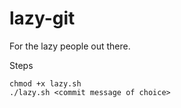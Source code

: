 # lazy-git
For the lazy people out there. 

Steps 

    chmod +x lazy.sh
    ./lazy.sh <commit message of choice>
